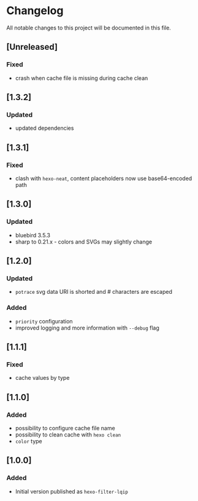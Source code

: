 # Changelog
All notable changes to this project will be documented in this file.

## [Unreleased]
### Fixed
- crash when cache file is missing during cache clean

## [1.3.2]
### Updated
- updated dependencies

## [1.3.1]
### Fixed
- clash with `hexo-neat`,
  content placeholders now use base64-encoded path

## [1.3.0]
### Updated
- bluebird 3.5.3
- sharp to 0.21.x - colors and SVGs may slightly change

## [1.2.0]
### Updated
- `potrace` svg data URI is shorted and # characters are escaped
### Added
- `priority` configuration
- improved logging and more information with `--debug` flag

## [1.1.1]
### Fixed
- cache values by type

## [1.1.0]
### Added
- possibility to configure cache file name
- possibility to clean cache with `hexo clean`
- `color` type

## [1.0.0]
### Added
- Initial version published as `hexo-filter-lqip`
